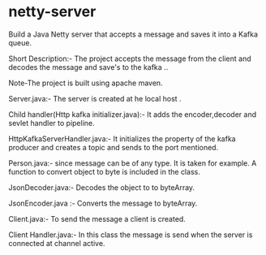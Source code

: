 # netty-server
Build a Java Netty server that accepts a message and saves it into a Kafka queue. 

Short Description:-
The project accepts the message from the client and decodes the message  and save's to the kafka ..

Note-The project is built using apache maven.

Server.java:-
  The server is created at he local host .

Child handler(Http kafka initializer.java):-
  It adds the encoder,decoder  and sevlet handler to pipeline.

HttpKafkaServerHandler.java:-
  It initializes the property of the kafka producer and creates a topic and sends to the port mentioned.

Person.java:-
  since message can be of any type. It is taken for example. A function to convert object to
byte is included in the class.

JsonDecoder.java:-
  Decodes the object to to byteArray.
  
JsonEncoder.java :-
  Converts the message to byteArray.
  
Client.java:-
  To send  the message a client is created.
  
Client Handler.java:-
   In this class the message is send when the server is connected at channel active.

